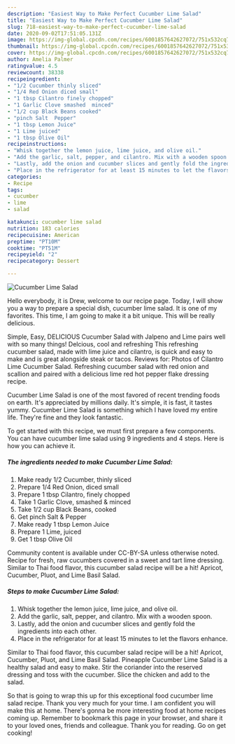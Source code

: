 ```yaml
---
description: "Easiest Way to Make Perfect Cucumber Lime Salad"
title: "Easiest Way to Make Perfect Cucumber Lime Salad"
slug: 718-easiest-way-to-make-perfect-cucumber-lime-salad
date: 2020-09-02T17:51:05.131Z
image: https://img-global.cpcdn.com/recipes/6001857642627072/751x532cq70/cucumber-lime-salad-recipe-main-photo.jpg
thumbnail: https://img-global.cpcdn.com/recipes/6001857642627072/751x532cq70/cucumber-lime-salad-recipe-main-photo.jpg
cover: https://img-global.cpcdn.com/recipes/6001857642627072/751x532cq70/cucumber-lime-salad-recipe-main-photo.jpg
author: Amelia Palmer
ratingvalue: 4.5
reviewcount: 38338
recipeingredient:
- "1/2 Cucumber thinly sliced"
- "1/4 Red Onion diced small"
- "1 tbsp Cilantro finely chopped"
- "1 Garlic Clove smashed  minced"
- "1/2 cup Black Beans cooked"
- "pinch Salt  Pepper"
- "1 tbsp Lemon Juice"
- "1 Lime juiced"
- "1 tbsp Olive Oil"
recipeinstructions:
- "Whisk together the lemon juice, lime juice, and olive oil."
- "Add the garlic, salt, pepper, and cilantro. Mix with a wooden spoon."
- "Lastly, add the onion and cucumber slices and gently fold the ingredients into each other."
- "Place in the refrigerator for at least 15 minutes to let the flavors enhance."
categories:
- Recipe
tags:
- cucumber
- lime
- salad

katakunci: cucumber lime salad 
nutrition: 183 calories
recipecuisine: American
preptime: "PT10M"
cooktime: "PT51M"
recipeyield: "2"
recipecategory: Dessert

---
```



![Cucumber Lime Salad](https://img-global.cpcdn.com/recipes/6001857642627072/751x532cq70/cucumber-lime-salad-recipe-main-photo.jpg)

Hello everybody, it is Drew, welcome to our recipe page. Today, I will show you a way to prepare a special dish, cucumber lime salad. It is one of my favorites. This time, I am going to make it a bit unique. This will be really delicious.

Simple, Easy, DELICIOUS Cucumber Salad with Jalpeno and Lime pairs well with so many things! Delcious, cool and refreshing This refreshing cucumber salad, made with lime juice and cilantro, is quick and easy to make and is great alongside steak or tacos. Reviews for: Photos of Cilantro Lime Cucumber Salad. Refreshing cucumber salad with red onion and scallion and paired with a delicious lime red hot pepper flake dressing recipe.

Cucumber Lime Salad is one of the most favored of recent trending foods on earth. It's appreciated by millions daily. It's simple, it is fast, it tastes yummy. Cucumber Lime Salad is something which I have loved my entire life. They're fine and they look fantastic.


To get started with this recipe, we must first prepare a few components. You can have cucumber lime salad using 9 ingredients and 4 steps. Here is how you can achieve it.

<!--inarticleads1-->

##### The ingredients needed to make Cucumber Lime Salad:

1. Make ready 1/2 Cucumber, thinly sliced
1. Prepare 1/4 Red Onion, diced small
1. Prepare 1 tbsp Cilantro, finely chopped
1. Take 1 Garlic Clove, smashed &amp; minced
1. Take 1/2 cup Black Beans, cooked
1. Get pinch Salt &amp; Pepper
1. Make ready 1 tbsp Lemon Juice
1. Prepare 1 Lime, juiced
1. Get 1 tbsp Olive Oil


Community content is available under CC-BY-SA unless otherwise noted. Recipe for fresh, raw cucumbers covered in a sweet and tart lime dressing. Similar to Thai food flavor, this cucumber salad recipe will be a hit! Apricot, Cucumber, Pluot, and Lime Basil Salad. 

<!--inarticleads2-->

##### Steps to make Cucumber Lime Salad:

1. Whisk together the lemon juice, lime juice, and olive oil.
1. Add the garlic, salt, pepper, and cilantro. Mix with a wooden spoon.
1. Lastly, add the onion and cucumber slices and gently fold the ingredients into each other.
1. Place in the refrigerator for at least 15 minutes to let the flavors enhance.


Similar to Thai food flavor, this cucumber salad recipe will be a hit! Apricot, Cucumber, Pluot, and Lime Basil Salad. Pineapple Cucumber Lime Salad is a healthy salad and easy to make. Stir the coriander into the reserved dressing and toss with the cucumber. Slice the chicken and add to the salad. 

So that is going to wrap this up for this exceptional food cucumber lime salad recipe. Thank you very much for your time. I am confident you will make this at home. There's gonna be more interesting food at home recipes coming up. Remember to bookmark this page in your browser, and share it to your loved ones, friends and colleague. Thank you for reading. Go on get cooking!
